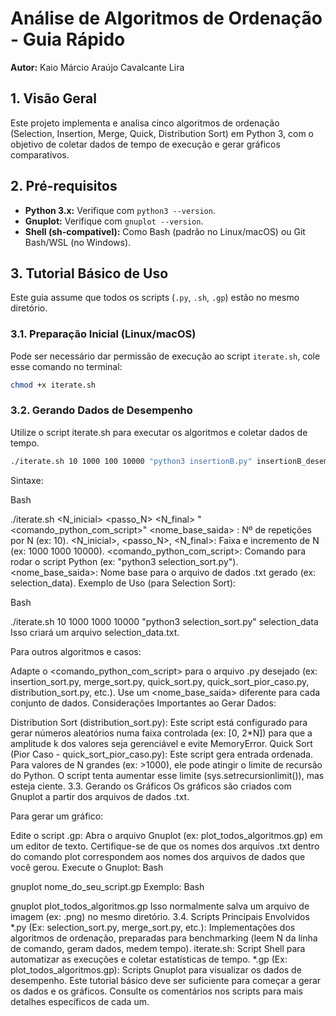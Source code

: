 # Análise de Algoritmos de Ordenação - Guia Rápido

**Autor:** Kaio Márcio Araújo Cavalcante Lira

## 1. Visão Geral

Este projeto implementa e analisa cinco algoritmos de ordenação (Selection, Insertion, Merge, Quick, Distribution Sort) em Python 3, com o objetivo de coletar dados de tempo de execução e gerar gráficos comparativos.

## 2. Pré-requisitos

* **Python 3.x:** Verifique com `python3 --version`.
* **Gnuplot:** Verifique com `gnuplot --version`.
* **Shell (sh-compatível):** Como Bash (padrão no Linux/macOS) ou Git Bash/WSL (no Windows).

## 3. Tutorial Básico de Uso

Este guia assume que todos os scripts (`.py`, `.sh`, `.gp`) estão no mesmo diretório.

### 3.1. Preparação Inicial (Linux/macOS)

Pode ser necessário dar permissão de execução ao script `iterate.sh`, cole esse comando no terminal:
```bash
chmod +x iterate.sh
```

### 3.2. Gerando Dados de Desempenho
Utilize o script iterate.sh para executar os algoritmos e coletar dados de tempo.
```bash
./iterate.sh 10 1000 100 10000 "python3 insertionB.py" insertionB_desempenho
```

Sintaxe:

Bash

./iterate.sh <execucoes> <N_inicial> <passo_N> <N_final> "<comando_python_com_script>" <nome_base_saida>
<execucoes>: Nº de repetições por N (ex: 10).
<N_inicial>, <passo_N>, <N_final>: Faixa e incremento de N (ex: 1000 1000 10000).
<comando_python_com_script>: Comando para rodar o script Python (ex: "python3 selection_sort.py").
<nome_base_saida>: Nome base para o arquivo de dados .txt gerado (ex: selection_data).
Exemplo de Uso (para Selection Sort):

Bash

./iterate.sh 10 1000 1000 10000 "python3 selection_sort.py" selection_data
Isso criará um arquivo selection_data.txt.

Para outros algoritmos e casos:

Adapte o <comando_python_com_script> para o arquivo .py desejado (ex: insertion_sort.py, merge_sort.py, quick_sort.py, quick_sort_pior_caso.py, distribution_sort.py, etc.).
Use um <nome_base_saida> diferente para cada conjunto de dados.
Considerações Importantes ao Gerar Dados:

Distribution Sort (distribution_sort.py): Este script está configurado para gerar números aleatórios numa faixa controlada (ex: [0, 2*N]) para que a amplitude k dos valores seja gerenciável e evite MemoryError.
Quick Sort (Pior Caso - quick_sort_pior_caso.py): Este script gera entrada ordenada. Para valores de N grandes (ex: >1000), ele pode atingir o limite de recursão do Python. O script tenta aumentar esse limite (sys.setrecursionlimit()), mas esteja ciente.
3.3. Gerando os Gráficos
Os gráficos são criados com Gnuplot a partir dos arquivos de dados .txt.

Para gerar um gráfico:

Edite o script .gp: Abra o arquivo Gnuplot (ex: plot_todos_algoritmos.gp) em um editor de texto. Certifique-se de que os nomes dos arquivos .txt dentro do comando plot correspondem aos nomes dos arquivos de dados que você gerou.
Execute o Gnuplot:
Bash

gnuplot nome_do_seu_script.gp
Exemplo:
Bash

gnuplot plot_todos_algoritmos.gp
Isso normalmente salva um arquivo de imagem (ex: .png) no mesmo diretório.
3.4. Scripts Principais Envolvidos
*.py (Ex: selection_sort.py, merge_sort.py, etc.): Implementações dos algoritmos de ordenação, preparadas para benchmarking (leem N da linha de comando, geram dados, medem tempo).
iterate.sh: Script Shell para automatizar as execuções e coletar estatísticas de tempo.
*.gp (Ex: plot_todos_algoritmos.gp): Scripts Gnuplot para visualizar os dados de desempenho.
Este tutorial básico deve ser suficiente para começar a gerar os dados e os gráficos. Consulte os comentários nos scripts para mais detalhes específicos de cada um.

